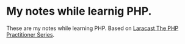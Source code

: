 <h1>My notes while learnig PHP.</h1>

These are my notes while learning PHP. Based on [Laracast The PHP Practitioner Series](https://laracasts.com/series/php-for-beginners/).
